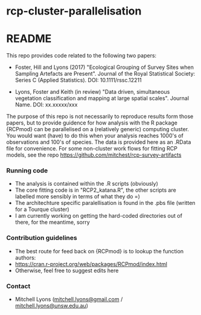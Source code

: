 # rcp-cluster-parallelisation  

# README #

This repo provides code related to the following two papers:  

  + Foster, Hill and Lyons (2017) "Ecological Grouping of Survey Sites when Sampling Artefacts are Present". Journal of the Royal Statistical Society: Series C (Applied Statistics).
    DOI: 10.1111/rssc.12211  

  + Lyons, Foster and Keith (in review) "Data driven, simultaneous vegetation classification and mapping at large spatial scales". Journal Name.
    DOI: xx.xxxxx/xxx  

The purpose of this repo is not necessarily to reproduce results form those papers, but to provide guidence for how analysis with the R package {RCPmod} can be parallelised on a (relatively generic) computing cluster. You would want (have) to do this when your analysis reaches 1000's of observations and 100's of species. The data is provided here as an .RData file for convenience. For some non-cluster work flows for fitting RCP models, see the repo https://github.com/mitchest/rcp-survey-artifacts  

### Running code ###

* The analysis is contained within the .R scripts (obviously)  
* The core fitting code is in "RCP2_katana.R", the other scripts are labelled more sensibly in terms of what they do =)
* The architechture specific paralellisation is found in the .pbs file (written for a Tourque cluster)  
* I am currently working on getting the hard-coded directories out of there, for the meantime, sorry

### Contribution guidelines ###

* The best route for feed back on {RCPmod} is to lookup the function authors:  
* https://cran.r-project.org/web/packages/RCPmod/index.html  
* Otherwise, feel free to suggest edits here  

### Contact ###

* Mitchell Lyons (mitchell.lyons@gmail.com / mitchell.lyons@unsw.edu.au)
